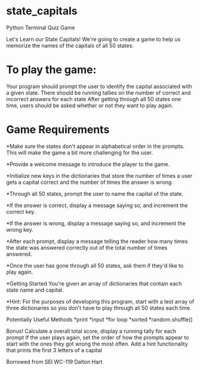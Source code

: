 # state_capitals
Python Terminal Quiz Game

Let's Learn our State Capitals!
We're going to create a game to help us memorize the names of the capitals of all 50 states.

# To play the game:

Your program should prompt the user to identify the capital associated with a given state.
There should be running tallies on the number of correct and incorrect answers for each state
After getting through all 50 states one time, users should be asked whether or not they want to play again.


# Game Requirements
*Make sure the states don't appear in alphabetical order in the prompts. This will make the game a bit more challenging for the user.

*Provide a welcome message to introduce the player to the game.

*Initialize new keys in the dictionaries that store the number of times a user gets a capital correct and the number of times the answer is wrong.

*Through all 50 states, prompt the user to name the capital of the state.

*If the answer is correct, display a message saying so, and increment the correct key.

*If the answer is wrong, display a message saying so, and increment the wrong key.

*After each prompt, display a message telling the reader how many times the state was answered correctly out of the total number of times answered.

*Once the user has gone through all 50 states, ask them if they'd like to play again.

*Getting Started
You're given an array of dictionaries that contain each state name and capital.

*Hint: For the purposes of developing this program, start with a test array of three dictionaries so you don't have to play through all 50 states each time.

Potentially Useful Methods
*print
*input
*for loop
*sorted
*random.shuffle()

Bonus!
Calculate a overall total score, display a running tally for each prompt
If the user plays again, set the order of how the prompts appear to start with the ones they got wrong the most often.
Add a hint functionality that prints the first 3 letters of a capital


Borrowed from SEI WC-119 Dalton Hart